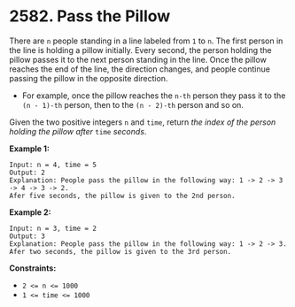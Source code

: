 # 2582. Pass the Pillow

There are `n` people standing in a line labeled from `1` to `n`. The first person in the line is holding a pillow initially. Every  second, the person holding the pillow passes it to the next person  standing in the line. Once the pillow reaches the end of the line, the  direction changes, and people continue passing the pillow in the  opposite direction.

- For example, once the pillow reaches the `n-th` person they pass it to the `(n - 1)-th` person, then to the `(n - 2)-th` person and so on.

Given the two positive integers `n` and `time`, return *the index of the person holding the pillow after* `time` *seconds*.

**Example 1:**

```()
Input: n = 4, time = 5
Output: 2
Explanation: People pass the pillow in the following way: 1 -> 2 -> 3 -> 4 -> 3 -> 2.
Afer five seconds, the pillow is given to the 2nd person.
```

**Example 2:**

```()
Input: n = 3, time = 2
Output: 3
Explanation: People pass the pillow in the following way: 1 -> 2 -> 3.
Afer two seconds, the pillow is given to the 3rd person.
```

**Constraints:**

- `2 <= n <= 1000`
- `1 <= time <= 1000`
